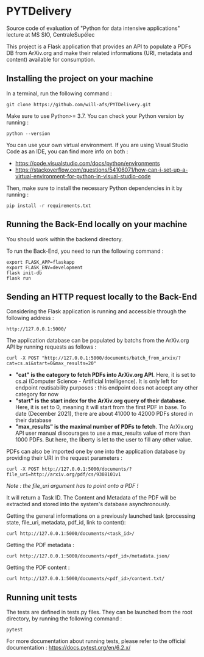 PYTDelivery
===========
Source code of evaluation of "Python for data intensive applications" lecture at MS SIO, CentraleSupélec

This project is a Flask application that provides an API to populate a PDFs DB from ArXiv.org and make their related informations (URI, metadata and content) available for consumption.

Installing the project on your machine
--------------------------------------
In a terminal, run the following command :

    git clone https://github.com/will-afs/PYTDelivery.git

Make sure to use Python>= 3.7.
You can check your Python version by running :

    python --version

You can use your own virtual environment.
If you are using Visual Studio Code as an IDE, you can find more info on both : 

* https://code.visualstudio.com/docs/python/environments
* https://stackoverflow.com/questions/54106071/how-can-i-set-up-a-virtual-environment-for-python-in-visual-studio-code

Then, make sure to install the necessary Python dependencies in it by running :
    
    pip install -r requirements.txt

Running the Back-End locally on your machine
--------------------------------------------
You should work within the backend directory.

To run the Back-End, you need to run the following command :

    export FLASK_APP=flaskapp
    export FLASK_ENV=development
    flask init-db
    flask run
    
Sending an HTTP request locally to the Back-End
-----------------------------------------------
Considering the Flask application is running and accessible through the following address :

    http://127.0.0.1:5000/
    
The application database can be populated by batchs from the ArXiv.org API by running requests as follows :

    curl -X POST "http://127.0.0.1:5000/documents/batch_from_arxiv/?cat=cs.ai&start=0&max_results=20"
    
* **"cat" is the category to fetch PDFs into ArXiv.org API**. Here, it is set to cs.ai (Computer Science - Artificial Intelligence).
It is only left for endpoint reutisability purposes : this endpoint does not accept any other category for now
* **"start" is the start index for the ArXiv.org query of their database**. Here, it is set to 0, meaning it will start from the first PDF in base.
To date (December 2021), there are about 41000 to 42000 PDFs stored in their database
* **"max_results" is the maximal number of PDFs to fetch**. The ArXiv.org API user manual discourages to use a max_results value of more than 1000 PDFs.
But here, the liberty is let to the user to fill any other value.

PDFs can also be imported one by one into the application database by providing their URI in the request parameters :

    curl -X POST http://127.0.0.1:5000/documents/?file_uri=http://arxiv.org/pdf/cs/9308101v1

*Note : the file_uri argument has to point onto a PDF !*

It will return a Task ID. The Content and Metadata of the PDF will be extracted and stored into the system's database asynchronously.

Getting the general informations on a previously launched task (processing state, file_uri, metadata, pdf_id, link to content):

    curl http://127.0.0.1:5000/documents/<task_id>/

Getting the PDF metadata :

    curl http://127.0.0.1:5000/documents/<pdf_id>/metadata.json/
    
Getting the PDF content :

    curl http://127.0.0.1:5000/documents/<pdf_id>/content.txt/

Running unit tests
------------------
The tests are defined in tests.py files.
They can be launched from the root directory, by running the following command :

    pytest
    
For more documentation about running tests, please refer to the official documentation : https://docs.pytest.org/en/6.2.x/

